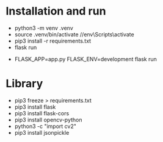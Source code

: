 # Installation and run

- python3 -m venv .venv
- source .venv/bin/activate //env\Scripts\activate
- pip3 install -r requirements.txt
- flask run
<!-- python -m flask run -->
- FLASK_APP=app.py FLASK_ENV=development flask run

# Library
- pip3 freeze > requirements.txt
- pip3 install flask
- pip3 install flask-cors
- pip3 install opencv-python
- python3 -c "import cv2"
- pip3 install jsonpickle
